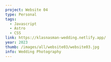 ```yaml
---
project: Website 04
type: Personal
tags:
  - Javascript
  - Astro
  - CSS
link: https://klasnasman-wedding.netlify.app/
year: 2023
thumb: /images/all/website03/website03.jpg
info: Wedding Photography
---
```

